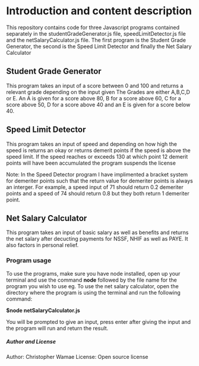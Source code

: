 # Introduction and content description

This repository contains code for three Javascript programs contained separately in the studentGradeGenerator.js file, speedLimitDetector.js file and the netSalaryCalculator.js file.
The first program is the Student Grade Generator, the second is the Speed Limit
Detector and finally the Net Salary Calculator

## Student Grade Generator

This program takes an input of a score between 0 and 100 and returns a relevant grade depending on the input given
The Grades are either A,B,C,D or E. An A is given for a score above 80, B for a score above 60, C for a score above 50, D for a score above 40 and an E is given for a score below 40.

## Speed Limit Detector

This program takes an input of speed and depending on how high the speed is returns an okay or returns demerit points if the speed is above the speed limit.
If the speed reaches or exceeds 130 at which point 12 demerit points will have been accumulated the program suspends the license

Note: In the Speed Detector program I have implimented a bracket system for demeriter points such that the return value for demeriter points is always an interger. For example, a speed input of 71 should return 0.2 demeriter points and a speed of 74 should return 0.8 but they both return 1 demeriter point.

## Net Salary Calculator

This program takes an input of basic salary as well as benefits and returns the net salary after decucting payments for NSSF, NHIF as well as PAYE. It also factors in personal relief.

### Program usage

To use the programs, make sure you have node installed, open up your terminal and use the command **node** followed by the file name for the program you wish to use eg.
To use the net salary calculator, open the directory where the program is using the terminal and run the following command:

**$node netSalaryCalculator.js** 

You will be prompted to give an input, press enter after giving the input and the program will run and return the result.

##### Author and License

Author: Christopher Wamae
License: Open source license
